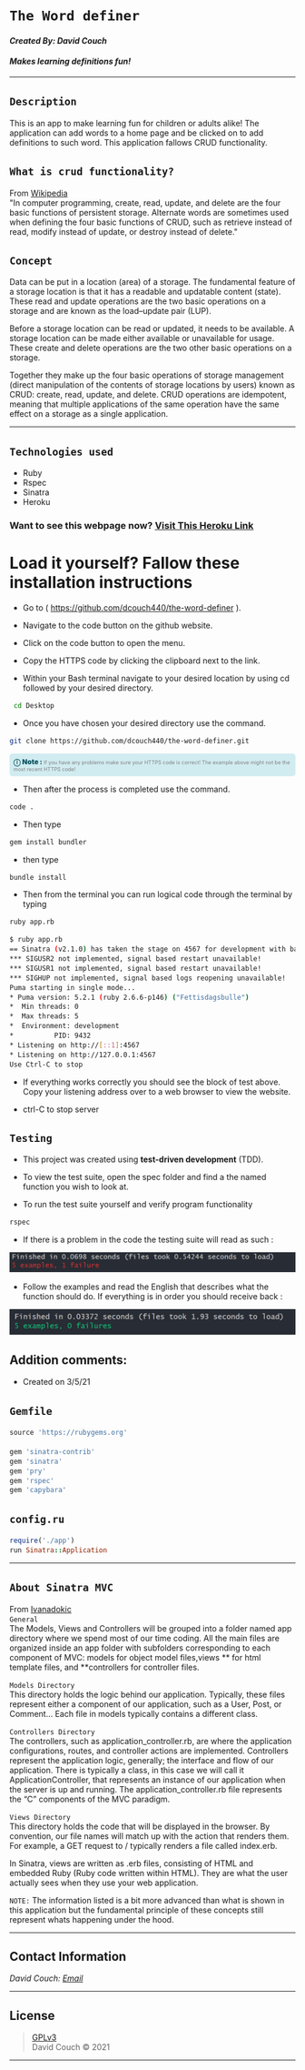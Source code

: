 # `The Word definer`
#### *Created By: David Couch*

#### *Makes learning definitions fun!*
* * *
## `Description`
This is an app to make learning fun for children or adults alike! The application can add words to a home page and be clicked on to add definitions to such word. This application fallows CRUD functionality.

## `What is crud functionality?`
From [Wikipedia](https://en.wikipedia.org/wiki/Create,_read,_update_and_delete)\
"In computer programming, create, read, update, and delete are the four basic functions of persistent storage. Alternate words are sometimes used when defining the four basic functions of CRUD, such as retrieve instead of read, modify instead of update, or destroy instead of delete."

## `Concept`
Data can be put in a location (area) of a storage. The fundamental feature of a storage location is that it has a readable and updatable content (state). These read and update operations are the two basic operations on a storage and are known as the load–update pair (LUP).

Before a storage location can be read or updated, it needs to be available. A storage location can be made either available or unavailable for usage. These create and delete operations are the two other basic operations on a storage.

Together they make up the four basic operations of storage management (direct manipulation of the contents of storage locations by users) known as CRUD: create, read, update, and delete. CRUD operations are idempotent, meaning that multiple applications of the same operation have the same effect on a storage as a single application.


* * *

## `Technologies used`

* Ruby
* Rspec
* Sinatra
* Heroku

### Want to see this webpage now? <a href="https://polar-ravine-97022.herokuapp.com/">Visit This Heroku Link</a>

# Load it yourself? Fallow these installation instructions

* Go to ( https://github.com/dcouch440/the-word-definer ).
* Navigate to the code button on the github website.

* Click on the code button to open the menu.

- Copy the HTTPS code by clicking the clipboard next to the link.

- Within your Bash terminal navigate to your desired location by using cd followed by your desired directory.
```bash
 cd Desktop
```

- Once you have chosen your desired directory use the command.
```bash
git clone https://github.com/dcouch440/the-word-definer.git
```

<div
  style="
    background-color: #d1ecf1;
    color: grey; padding: 6px;
    font-size: 9px;
    border-radius: 5px;
    border: 1px solid #d4ecf1;
    margin-bottom: 12px"
>
  <span
    style="
      font-size: 12px;
      font-weight: 600;
      color: #0c5460;"
  >
    ⓘ
  </span>
  <span
    style="
      font-size: 12px;
      font-weight: 900;
      color: #0c5460;
      margin-bottom: 24px"
  >
    Note :
  </span>
  If you have any problems make sure your HTTPS code is correct! The example above might not be the most recent HTTPS code!
</div>


* Then after the process is completed use the command.

``` bash
code .
```

* Then type

``` bash
gem install bundler
```
* then type

``` bash
bundle install
```
* Then from the terminal you can run logical code through the terminal by typing

```bash
ruby app.rb
```

```bash
$ ruby app.rb
== Sinatra (v2.1.0) has taken the stage on 4567 for development with backup from Puma
*** SIGUSR2 not implemented, signal based restart unavailable!
*** SIGUSR1 not implemented, signal based restart unavailable!
*** SIGHUP not implemented, signal based logs reopening unavailable!
Puma starting in single mode...
* Puma version: 5.2.1 (ruby 2.6.6-p146) ("Fettisdagsbulle")
*  Min threads: 0
*  Max threads: 5
*  Environment: development
*          PID: 9432
* Listening on http://[::1]:4567
* Listening on http://127.0.0.1:4567
Use Ctrl-C to stop
```

* If everything works correctly you should see the block of test above. Copy your listening address over to a web browser to view the website.

* ctrl-C to stop server
## `Testing`
* This project was created using **test-driven development** (TDD).

* To view the test suite, open the spec folder and find a the named function you wish to look at.

* To run the test suite yourself and verify program functionality

```bash
rspec
```

* If there is a problem in the code the testing suite will read as such :

<div>
  <img src="public/img/rspec-f2.PNG" alt="Failing RSpec test">
</div>

* Follow the examples and read the English that describes what the function should do. If everything is in order you should receive back :
<div>
  <img src="public/img/rspec-p.PNG" alt="Passing RSpec test">
</div>

## Addition comments:
* Created on 3/5/21

## `Gemfile`
```ruby
source 'https://rubygems.org'

gem 'sinatra-contrib'
gem 'sinatra'
gem 'pry'
gem 'rspec'
gem 'capybara'
```

## `config.ru`
```ruby
require('./app')
run Sinatra::Application
```
* * *


## `About Sinatra MVC`
From <a href="https://ivanadokic.github.io/sinatra_mvc_file_structure#:~:text=rb%20file%20represents%20the%20%E2%80%9CC,for%20the%20user%20to%20see.">Ivanadokic</a>\
`General`\
The Models, Views and Controllers will be grouped into a folder named app directory where we spend most of our time coding. All the main files are organized inside an app folder with subfolders corresponding to each component of MVC: models for object model files,views ** for html template files, and **controllers for controller files.

`Models Directory`\
This directory holds the logic behind our application. Typically, these files represent either a component of our application, such as a User, Post, or Comment… Each file in models typically contains a different class.

`Controllers Directory`\
The controllers, such as application_controller.rb, are where the application configurations, routes, and controller actions are implemented. Controllers represent the application logic, generally; the interface and flow of our application. There is typically a class, in this case we will call it ApplicationController, that represents an instance of our application when the server is up and running. The application_controller.rb file represents the “C” components of the MVC paradigm.

`Views Directory`\
This directory holds the code that will be displayed in the browser. By convention, our file names will match up with the action that renders them. For example, a GET request to / typically renders a file called index.erb.

In Sinatra, views are written as .erb files, consisting of HTML and embedded Ruby (Ruby code written within HTML). They are what the user actually sees when they use your web application.

`NOTE:` The information listed is a bit more advanced than what is shown in this application but the fundamental principle of these concepts still represent whats happening under the hood.
* * *
## Contact Information
_David Couch: [Email](dcouch440@gmail.com)_
* * *

## License
> [GPLv3](https://choosealicense.com/licenses/gpl-3.0/)\
> David Couch &copy; 2021
* * *
